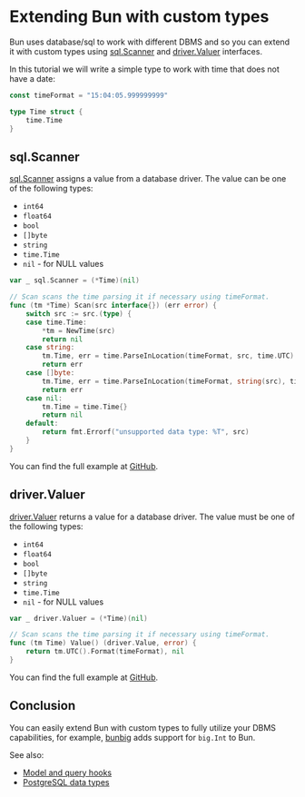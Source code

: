 # Extending Bun with custom types

Bun uses database/sql to work with different DBMS and so you can extend it with custom types using
[sql.Scanner](#sql-scanner) and [driver.Valuer](#driver-valuer) interfaces.

In this tutorial we will write a simple type to work with time that does not have a date:

```go
const timeFormat = "15:04:05.999999999"

type Time struct {
	time.Time
}
```

## sql.Scanner

[sql.Scanner](https://pkg.go.dev/database/sql#Scanner) assigns a value from a database driver. The
value can be one of the following types:

- `int64`
- `float64`
- `bool`
- `[]byte`
- `string`
- `time.Time`
- `nil` - for NULL values

```go
var _ sql.Scanner = (*Time)(nil)

// Scan scans the time parsing it if necessary using timeFormat.
func (tm *Time) Scan(src interface{}) (err error) {
	switch src := src.(type) {
	case time.Time:
		*tm = NewTime(src)
		return nil
	case string:
		tm.Time, err = time.ParseInLocation(timeFormat, src, time.UTC)
		return err
	case []byte:
		tm.Time, err = time.ParseInLocation(timeFormat, string(src), time.UTC)
		return err
	case nil:
		tm.Time = time.Time{}
		return nil
	default:
		return fmt.Errorf("unsupported data type: %T", src)
	}
}
```

You can find the full example at
[GitHub](https://github.com/uptrace/bun/tree/master/example/custom-type).

## driver.Valuer

[driver.Valuer](https://pkg.go.dev/database/sql/driver#Valuer) returns a value for a database
driver. The value must be one of the following types:

- `int64`
- `float64`
- `bool`
- `[]byte`
- `string`
- `time.Time`
- `nil` - for NULL values

```go
var _ driver.Valuer = (*Time)(nil)

// Scan scans the time parsing it if necessary using timeFormat.
func (tm Time) Value() (driver.Value, error) {
	return tm.UTC().Format(timeFormat), nil
}
```

You can find the full example at
[GitHub](https://github.com/uptrace/bun/tree/master/example/custom-type).

## Conclusion

You can easily extend Bun with custom types to fully utilize your DBMS capabilities, for example,
[bunbig](https://github.com/uptrace/bun/tree/master/extra/bunbig) adds support for `big.Int` to Bun.

See also:

- [Model and query hooks](/guide/hooks.html)
- [PostgreSQL data types](/postgres/data-types.md)
